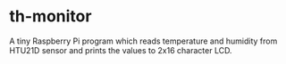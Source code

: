 # th-monitor

A tiny Raspberry Pi program which reads temperature and humidity from HTU21D sensor and prints the values to 2x16 character LCD.
